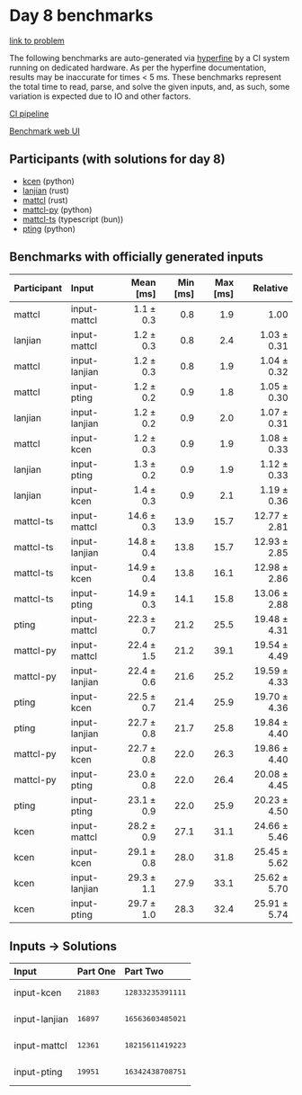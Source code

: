 # Day 8 benchmarks

[link to problem](https://adventofcode.com/2023/day/8)

The following benchmarks are auto-generated via
[hyperfine](https://github.com/sharkdp/hyperfine) by a CI system running on
dedicated hardware. As per the hyperfine documentation, results may be
inaccurate for times < 5 ms. These benchmarks represent the total time to read,
parse, and solve the given inputs, and, as such, some variation is expected due
to IO and other factors.

[CI pipeline](http://ci.papercode.net:8080/teams/main/pipelines/aoc2023)

[Benchmark web UI](https://aoc.ancalagon.black)


## Participants (with solutions for day 8)

- [kcen](https://github.com/kcen/aoc2023) (python)
- [lanjian](https://github.com/lanjian/aoc-2023) (rust)
- [mattcl](https://github.com/mattcl/aoc2023) (rust)
- [mattcl-py](https://github.com/mattcl/aoc2023-py) (python)
- [mattcl-ts](https://github.com/mattcl/aoc2023-js) (typescript (bun))
- [pting](https://github.com/pting/aoc2023) (python)


## Benchmarks with officially generated inputs

| Participant | Input | Mean [ms] | Min [ms] | Max [ms] | Relative |
|:---|:---|---:|---:|---:|---:|
| mattcl | input-mattcl | 1.1 ± 0.3 | 0.8 | 1.9 | 1.00 |
| lanjian | input-mattcl | 1.2 ± 0.3 | 0.8 | 2.4 | 1.03 ± 0.31 |
| mattcl | input-lanjian | 1.2 ± 0.3 | 0.8 | 1.9 | 1.04 ± 0.32 |
| mattcl | input-pting | 1.2 ± 0.2 | 0.9 | 1.8 | 1.05 ± 0.30 |
| lanjian | input-lanjian | 1.2 ± 0.2 | 0.9 | 2.0 | 1.07 ± 0.31 |
| mattcl | input-kcen | 1.2 ± 0.3 | 0.9 | 1.9 | 1.08 ± 0.33 |
| lanjian | input-pting | 1.3 ± 0.2 | 0.9 | 1.9 | 1.12 ± 0.33 |
| lanjian | input-kcen | 1.4 ± 0.3 | 0.9 | 2.1 | 1.19 ± 0.36 |
| mattcl-ts | input-mattcl | 14.6 ± 0.3 | 13.9 | 15.7 | 12.77 ± 2.81 |
| mattcl-ts | input-lanjian | 14.8 ± 0.4 | 13.8 | 15.7 | 12.93 ± 2.85 |
| mattcl-ts | input-kcen | 14.9 ± 0.4 | 13.8 | 16.1 | 12.98 ± 2.86 |
| mattcl-ts | input-pting | 14.9 ± 0.3 | 14.1 | 15.8 | 13.06 ± 2.88 |
| pting | input-mattcl | 22.3 ± 0.7 | 21.2 | 25.5 | 19.48 ± 4.31 |
| mattcl-py | input-mattcl | 22.4 ± 1.5 | 21.2 | 39.1 | 19.54 ± 4.49 |
| mattcl-py | input-lanjian | 22.4 ± 0.6 | 21.6 | 25.2 | 19.59 ± 4.33 |
| pting | input-kcen | 22.5 ± 0.7 | 21.4 | 25.9 | 19.70 ± 4.36 |
| pting | input-lanjian | 22.7 ± 0.8 | 21.7 | 25.8 | 19.84 ± 4.40 |
| mattcl-py | input-kcen | 22.7 ± 0.8 | 22.0 | 26.3 | 19.86 ± 4.40 |
| mattcl-py | input-pting | 23.0 ± 0.8 | 22.0 | 26.4 | 20.08 ± 4.45 |
| pting | input-pting | 23.1 ± 0.9 | 22.0 | 25.9 | 20.23 ± 4.50 |
| kcen | input-mattcl | 28.2 ± 0.9 | 27.1 | 31.1 | 24.66 ± 5.46 |
| kcen | input-kcen | 29.1 ± 0.8 | 28.0 | 31.8 | 25.45 ± 5.62 |
| kcen | input-lanjian | 29.3 ± 1.1 | 27.9 | 33.1 | 25.62 ± 5.70 |
| kcen | input-pting | 29.7 ± 1.0 | 28.3 | 32.4 | 25.91 ± 5.74 |


## Inputs -> Solutions

| Input | Part One | Part Two |
|:---|:---|:---|
|input-kcen|<pre>21883</pre>|<pre>12833235391111</pre>|
|input-lanjian|<pre>16897</pre>|<pre>16563603485021</pre>|
|input-mattcl|<pre>12361</pre>|<pre>18215611419223</pre>|
|input-pting|<pre>19951</pre>|<pre>16342438708751</pre>|